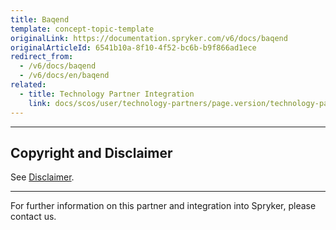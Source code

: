 ```yaml
---
title: Baqend
template: concept-topic-template
originalLink: https://documentation.spryker.com/v6/docs/baqend
originalArticleId: 6541b10a-8f10-4f52-bc6b-b9f866ad1ece
redirect_from:
  - /v6/docs/baqend
  - /v6/docs/en/baqend
related:
  - title: Technology Partner Integration
    link: docs/scos/user/technology-partners/page.version/technology-partner-integration.html
---
```


---

## Copyright and Disclaimer

See [Disclaimer](https://github.com/spryker/spryker-documentation).

---
For further information on this partner and integration into Spryker, please contact us.

<div class="hubspot-form js-hubspot-form" data-portal-id="2770802" data-form-id="163e11fb-e833-4638-86ae-a2ca4b929a41" id="hubspot-1"></div>


